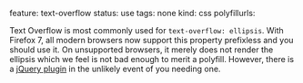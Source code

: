 feature: text-overflow
status: use
tags: none
kind: css
polyfillurls:

Text Overflow is most commonly used for `text-overflow: ellipsis`. With Firefox 7, all modern browsers now support this property prefixless and you should use it. On unsupported browsers, it merely does not render the ellipsis which we feel is not bad enough to merit a polyfill. However, there is a [jQuery plugin](http://www.bramstein.com/projects/text-overflow/) in the unlikely event of you needing one. 
